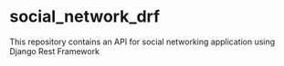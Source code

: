# social_network_drf
This repository contains an API for social networking application using Django Rest Framework
